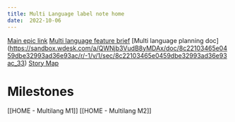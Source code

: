 ```yaml
---
title: Multi Language label note home
date:  2022-10-06
---
```



[Main epic link](https://jira.atl.workiva.net/browse/RRPL-369)
[Multi language feature brief](https://sandbox.wdesk.com/a/QWNjb3VudB8yMDAx/doc/60b1fdcfb7c443d38d2137892e1d4ca7/r/-1/v/1/sec/60b1fdcfb7c443d38d2137892e1d4ca7_1)
[Multi language planning doc] (https://sandbox.wdesk.com/a/QWNjb3VudB8yMDAx/doc/8c22103465e0459dbe32993ad36e93ac/r/-1/v/1/sec/8c22103465e0459dbe32993ad36e93ac_33)
[Story Map](https://app.mural.co/t/workiva3516/m/workiva3516/1655909969276/169a6477fb10a66e2796591403f2dad05834fa30?sender=69f320d7-70b4-461e-afbe-1553e42be467)


# Milestones
[[HOME - Multilang M1]]
[[HOME - Multilang M2]]
